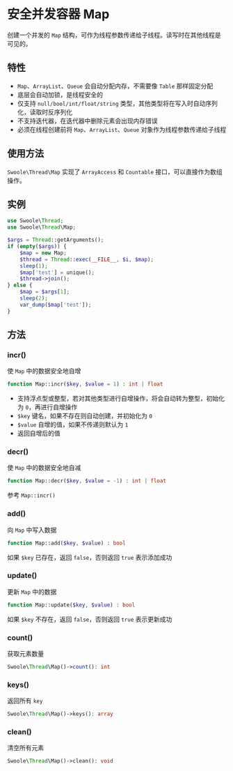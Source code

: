 # 安全并发容器 Map

创建一个并发的 `Map` 结构，可作为线程参数传递给子线程。读写时在其他线程是可见的。

## 特性
- `Map`、`ArrayList`、`Queue` 会自动分配内存，不需要像 `Table` 那样固定分配
- 底层会自动加锁，是线程安全的
- 仅支持 `null/bool/int/float/string` 类型，其他类型将在写入时自动序列化，读取时反序列化
- 不支持迭代器，在迭代器中删除元素会出现内存错误
- 必须在线程创建前将 `Map`、`ArrayList`、`Queue` 对象作为线程参数传递给子线程

## 使用方法
`Swoole\Thread\Map` 实现了 `ArrayAccess` 和 `Countable` 接口，可以直接作为数组操作。

## 实例

```php
use Swoole\Thread;
use Swoole\Thread\Map;

$args = Thread::getArguments();
if (empty($args)) {
    $map = new Map;
    $thread = Thread::exec(__FILE__, $i, $map);
    sleep(1);
    $map['test'] = unique();
    $thread->join();
} else {
    $map = $args[1];
    sleep(2);
    var_dump($map['test']);
}
```

## 方法

### incr()

使 `Map` 中的数据安全地自增

```php
function Map::incr($key, $value = 1) : int | float
```

- 支持浮点型或整型，若对其他类型进行自增操作，将会自动转为整型，初始化为 `0`，再进行自增操作
- `$key` 键名，如果不存在则自动创建，并初始化为 `0`
- `$value` 自增的值，如果不传递则默认为 `1`
- 返回自增后的值

### decr()

使 `Map` 中的数据安全地自减

```php
function Map::decr($key, $value = -1) : int | float
```

参考 `Map::incr()`

### add()

向 `Map` 中写入数据

```php
function Map::add($key, $value) : bool
```

如果 `$key` 已存在，返回 `false`，否则返回 `true` 表示添加成功

### update()

更新 `Map` 中的数据

```php
function Map::update($key, $value) : bool
```

如果 `$key` 不存在，返回 `false`，否则返回 `true` 表示更新成功

### count()
获取元素数量

```php
Swoole\Thread\Map()->count(): int
```

### keys()
返回所有 `key`

```php
Swoole\Thread\Map()->keys(): array
```

### clean()
清空所有元素

```php
Swoole\Thread\Map()->clean(): void
```
